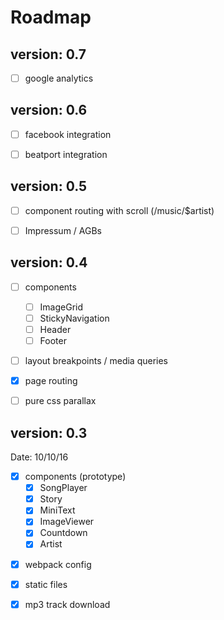 # Roadmap

## version: 0.7
- [ ] google analytics


## version: 0.6
- [ ] facebook integration
- [ ] beatport integration


## version: 0.5
- [ ] component routing with scroll (/music/$artist)
- [ ] Impressum / AGBs


## version: 0.4
- [ ] components
    - [ ] ImageGrid
    - [ ] StickyNavigation
    - [ ] Header
    - [ ] Footer
- [ ] layout breakpoints / media queries
- [x] page routing
- [ ] pure css parallax


## version: 0.3
Date: 10/10/16

- [x] components (prototype)
    - [x] SongPlayer
    - [x] Story
    - [x] MiniText
    - [x] ImageViewer
    - [x] Countdown
    - [x] Artist
* [x] webpack config
* [x] static files
* [x] mp3 track download

